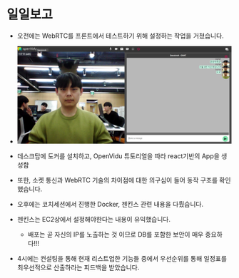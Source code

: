 
# 일일보고
- 오전에는 WebRTC를 프론트에서 테스트하기 위해 설정하는 작업을 거쳤습니다. 
- ![image-5.png](./image-5.png)
- 데스크탑에 도커를 설치하고, OpenVidu 튜토리얼을 따라 react기반의 App을 생성함
- 또한, 소켓 통신과 WebRTC 기술의 차이점에 대한 의구심이 들어 동작 구조를 확인했습니다.

- 오후에는 코치세션에서 진행한 Docker, 젠킨스 관련 내용을 다뤘습니다. 
- 젠킨스는 EC2상에서 설정해야한다는 내용이 유익했습니다.
    - 배포는 곧 자신의 IP를 노출하는 것 이므로 DB를 포함한 보안이 매우 중요하다!!!

- 4시에는 컨설팅을 통해 현재 리스트업한 기능들 중에서 우선순위를 통해 일정표를 최우선적으로 산출하라는 피드백을 받았습니다. 
